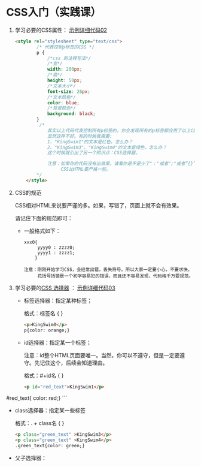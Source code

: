 # CSS入门（实践课）

1. 学习必要的CSS属性：
   [示例详细代码02](代码相关/demo02.html)
   
   ```html
   <style rel="stylesheet" type="text/css">
           /* 代表控制p标签的CSS */
           p {
               /*css 的注释写法*/
               /*宽*/
               width: 200px;
               /*高*/
               height: 50px;
               /*文本大小*/
               font-size: 26px;
               /*文本颜色*/
               color: blue;
               /*背景颜色*/
               background: black;
           }
            /*
               其实以上代码代表控制所有p标签的，你会发现所有的p标签都应用了以上CSS。
               显然这样不好。有的时候我需要:
               1、"KingSwim1"的文本是红色，怎么办？
               2、"KingSwim3"、"KingSwim4"的文本是绿色，怎么办？
               这个时候就引出了另一个知识点：CSS选择器。
   
               注意：如果你的代码没有出效果。请看你是不是少了"："或者";"或者“{}”
                    CSS比HTML要严格一些。
           */
       </style>
   ```
   
2. CSS的规范
   
   CSS相对HTML来说要严谨的多。如果，写错了，页面上就不会有效果。

   请记住下面的规范即可：
   
   - 一般格式如下：
   
     ```
     xxx0{ 
          yyyy0 : zzzz0;
          yyyy1 : zzzz1;
         }
         
     注意：刚刚开始学习CSS，会经常出错，丢失符号。所以大家一定要小心，不要求快。
          花括号括错是一个初学容易犯的错误，而且还不容易发现，代码格千万要规范。    
     ```
   
     
   
3. 学习必要的[CSS 选择器](http://www.w3school.com.cn/cssref/css_selectors.asp) ：
   [示例详细代码03](代码相关/demo03.html)

   - 标签选择器：指定某种标签；

     格式：标签名 {    }
     
     ```html
     <p>KingSwim0</p>
     p{color: orange;}
     ```
     
   - id选择器：指定某一个标签；

     注意：id整个HTML页面要唯一。当然，你可以不遵守，但是一定要遵守。先记住这个，后续会知道理由。

     格式：#+id名 {    }
   
     ```html
     <p id="red_text">KingSwim1</p>
  #red_text{ color: red;}
     ```

   - class选择器：指定某一些标签
   
     格式：. + class名 {  } 
     
     ```html
     <p class="green_text" >KingSwim3</p>
     <p class="green_text" >KingSwim4</p>
     .green_text{color: green;}	
     ```
     
   - 父子选择器：
   
     ```html
     
     
     ```
   
     
